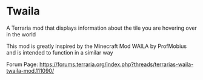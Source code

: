 # Twaila
 
A Terraria mod that displays information about the tile you are hovering over in the world

This mod is greatly inspired by the Minecraft Mod WAILA by ProfMobius and is intended to function in a similar way

Forum Page: https://forums.terraria.org/index.php?threads/terrarias-waila-twaila-mod.111090/
